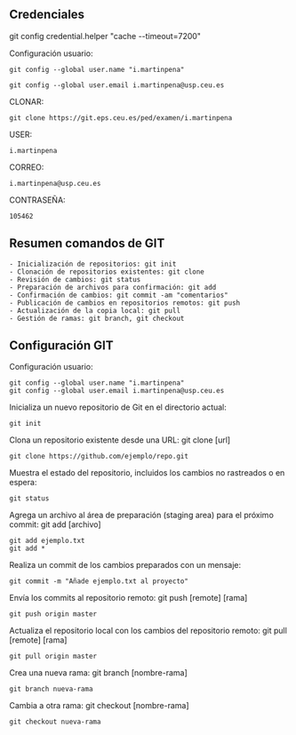 ## Credenciales 

git config credential.helper "cache --timeout=7200"

Configuración usuario:
```
git config --global user.name "i.martinpena"
```
```
git config --global user.email i.martinpena@usp.ceu.es
```

CLONAR:
```
git clone https://git.eps.ceu.es/ped/examen/i.martinpena
```

USER:
```
i.martinpena
```

CORREO:
```
i.martinpena@usp.ceu.es
```

CONTRASEÑA: 
```
105462
```

## Resumen comandos de GIT
```
- Inicialización de repositorios: git init
- Clonación de repositorios existentes: git clone
- Revisión de cambios: git status
- Preparación de archivos para confirmación: git add
- Confirmación de cambios: git commit -am "comentarios"
- Publicación de cambios en repositorios remotos: git push
- Actualización de la copia local: git pull
- Gestión de ramas: git branch, git checkout
```

## Configuración GIT
Configuración usuario:
```
git config --global user.name "i.martinpena"
git config --global user.email i.martinpena@usp.ceu.es
```

Inicializa un nuevo repositorio de Git en el directorio actual:
```
git init
```
Clona un repositorio existente desde una URL: git clone [url]
```
git clone https://github.com/ejemplo/repo.git
```

Muestra el estado del repositorio, incluidos los cambios no rastreados o en espera:
```
git status
```

Agrega un archivo al área de preparación (staging area) para el próximo commit: git add [archivo]
```
git add ejemplo.txt
git add *
```

Realiza un commit de los cambios preparados con un mensaje: 
```
git commit -m "Añade ejemplo.txt al proyecto"
```

Envía los commits al repositorio remoto: git push [remote] [rama]
```
git push origin master
```

Actualiza el repositorio local con los cambios del repositorio remoto: git pull [remote] [rama]
```
git pull origin master
```

Crea una nueva rama: git branch [nombre-rama]
```
git branch nueva-rama
```

Cambia a otra rama: git checkout [nombre-rama]
```
git checkout nueva-rama
```
